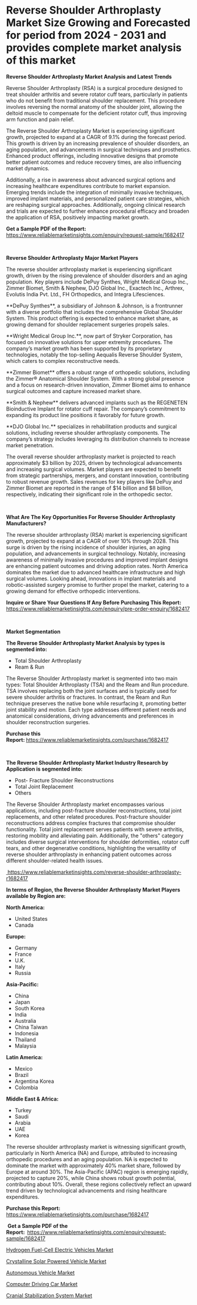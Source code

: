 <p><h1>Reverse Shoulder Arthroplasty Market Size Growing and Forecasted for period from 2024 - 2031 and provides complete market analysis of this market</h1></p><p><strong>Reverse Shoulder Arthroplasty Market Analysis and Latest Trends</strong></p>
<p><p>Reverse Shoulder Arthroplasty (RSA) is a surgical procedure designed to treat shoulder arthritis and severe rotator cuff tears, particularly in patients who do not benefit from traditional shoulder replacement. This procedure involves reversing the normal anatomy of the shoulder joint, allowing the deltoid muscle to compensate for the deficient rotator cuff, thus improving arm function and pain relief. </p><p>The Reverse Shoulder Arthroplasty Market is experiencing significant growth, projected to expand at a CAGR of 9.1% during the forecast period. This growth is driven by an increasing prevalence of shoulder disorders, an aging population, and advancements in surgical techniques and prosthetics. Enhanced product offerings, including innovative designs that promote better patient outcomes and reduce recovery times, are also influencing market dynamics. </p><p>Additionally, a rise in awareness about advanced surgical options and increasing healthcare expenditures contribute to market expansion. Emerging trends include the integration of minimally invasive techniques, improved implant materials, and personalized patient care strategies, which are reshaping surgical approaches. Additionally, ongoing clinical research and trials are expected to further enhance procedural efficacy and broaden the application of RSA, positively impacting market growth.</p></p>
<p><strong>Get a Sample PDF of the Report:&nbsp;</strong> <a href="https://www.reliablemarketinsights.com/enquiry/request-sample/1682417?utm_campaign=1619&utm_medium=2&utm_source=Github&utm_content=ia&utm_term=15102024&utm_id=reverse-shoulder-arthroplasty">https://www.reliablemarketinsights.com/enquiry/request-sample/1682417</a></p>
<p>&nbsp;</p>
<p><strong>Reverse Shoulder Arthroplasty Major Market Players</strong></p>
<p><p>The reverse shoulder arthroplasty market is experiencing significant growth, driven by the rising prevalence of shoulder disorders and an aging population. Key players include DePuy Synthes, Wright Medical Group Inc., Zimmer Biomet, Smith & Nephew, DJO Global Inc., Exactech Inc., Arthrex, Evolutis India Pvt. Ltd., FH Orthopedics, and Integra Lifesciences.</p><p>**DePuy Synthes**, a subsidiary of Johnson & Johnson, is a frontrunner with a diverse portfolio that includes the comprehensive Global Shoulder System. This product offering is expected to enhance market share, as growing demand for shoulder replacement surgeries propels sales.</p><p>**Wright Medical Group Inc.**, now part of Stryker Corporation, has focused on innovative solutions for upper extremity procedures. The company’s market growth has been supported by its proprietary technologies, notably the top-selling Aequalis Reverse Shoulder System, which caters to complex reconstructive needs.</p><p>**Zimmer Biomet** offers a robust range of orthopedic solutions, including the Zimmer® Anatomical Shoulder System. With a strong global presence and a focus on research-driven innovation, Zimmer Biomet aims to enhance surgical outcomes and capture increased market share.</p><p>**Smith & Nephew** delivers advanced implants such as the REGENETEN Bioinductive Implant for rotator cuff repair. The company’s commitment to expanding its product line positions it favorably for future growth.</p><p>**DJO Global Inc.** specializes in rehabilitation products and surgical solutions, including reverse shoulder arthroplasty components. The company’s strategy includes leveraging its distribution channels to increase market penetration.</p><p>The overall reverse shoulder arthroplasty market is projected to reach approximately $3 billion by 2025, driven by technological advancements and increasing surgical volumes. Market players are expected to benefit from strategic partnerships, mergers, and constant innovation, contributing to robust revenue growth. Sales revenues for key players like DePuy and Zimmer Biomet are reported in the range of $14 billion and $8 billion, respectively, indicating their significant role in the orthopedic sector.</p></p>
<p>&nbsp;</p>
<p><strong>What Are The Key Opportunities For Reverse Shoulder Arthroplasty Manufacturers?</strong></p>
<p><p>The reverse shoulder arthroplasty (RSA) market is experiencing significant growth, projected to expand at a CAGR of over 10% through 2028. This surge is driven by the rising incidence of shoulder injuries, an aging population, and advancements in surgical technology. Notably, increasing awareness of minimally invasive procedures and improved implant designs are enhancing patient outcomes and driving adoption rates. North America dominates the market due to advanced healthcare infrastructure and high surgical volumes. Looking ahead, innovations in implant materials and robotic-assisted surgery promise to further propel the market, catering to a growing demand for effective orthopedic interventions.</p></p>
<p><strong>Inquire or Share Your Questions If Any Before Purchasing This Report:</strong> <a href="https://www.reliablemarketinsights.com/enquiry/pre-order-enquiry/1682417?utm_campaign=1619&utm_medium=2&utm_source=Github&utm_content=ia&utm_term=15102024&utm_id=reverse-shoulder-arthroplasty">https://www.reliablemarketinsights.com/enquiry/pre-order-enquiry/1682417</a></p>
<p>&nbsp;</p>
<p><strong>Market Segmentation</strong></p>
<p><strong>The Reverse Shoulder Arthroplasty Market Analysis by types is segmented into:</strong></p>
<p><ul><li>Total Shoulder Arthroplasty</li><li>Ream & Run</li></ul></p>
<p><p>The Reverse Shoulder Arthroplasty market is segmented into two main types: Total Shoulder Arthroplasty (TSA) and the Ream and Run procedure. TSA involves replacing both the joint surfaces and is typically used for severe shoulder arthritis or fractures. In contrast, the Ream and Run technique preserves the native bone while resurfacing it, promoting better joint stability and motion. Each type addresses different patient needs and anatomical considerations, driving advancements and preferences in shoulder reconstruction surgeries.</p></p>
<p><strong>Purchase this Report:&nbsp;</strong><a href="https://www.reliablemarketinsights.com/purchase/1682417?utm_campaign=1619&utm_medium=2&utm_source=Github&utm_content=ia&utm_term=15102024&utm_id=reverse-shoulder-arthroplasty">https://www.reliablemarketinsights.com/purchase/1682417</a></p>
<p>&nbsp;</p>
<p><strong>The Reverse Shoulder Arthroplasty Market Industry Research by Application is segmented into:</strong></p>
<p><ul><li>Post- Fracture Shoulder Reconstructions</li><li>Total Joint Replacement</li><li>Others</li></ul></p>
<p><p>The Reverse Shoulder Arthroplasty market encompasses various applications, including post-fracture shoulder reconstructions, total joint replacements, and other related procedures. Post-fracture shoulder reconstructions address complex fractures that compromise shoulder functionality. Total joint replacement serves patients with severe arthritis, restoring mobility and alleviating pain. Additionally, the "others" category includes diverse surgical interventions for shoulder deformities, rotator cuff tears, and other degenerative conditions, highlighting the versatility of reverse shoulder arthroplasty in enhancing patient outcomes across different shoulder-related health issues.</p></p>
<p><a href="https://www.reliablemarketinsights.com/reverse-shoulder-arthroplasty-r1682417?utm_campaign=1619&utm_medium=2&utm_source=Github&utm_content=ia&utm_term=15102024&utm_id=reverse-shoulder-arthroplasty">&nbsp;https://www.reliablemarketinsights.com/reverse-shoulder-arthroplasty-r1682417</a></p>
<p><strong>In terms of Region, the Reverse Shoulder Arthroplasty Market Players available by Region are:</strong></p>
<p>
    <p> <strong> North America: </strong>
        <ul>
            <li>United States</li>
            <li>Canada</li>
        </ul>
        </p> 
    <p> <strong> Europe: </strong>
        <ul>
            <li>Germany</li>
            <li>France</li>
            <li>U.K.</li>
            <li>Italy</li>
            <li>Russia</li>
        </ul>
        </p> 
    <p> <strong> Asia-Pacific: </strong>
        <ul>
            <li>China</li>
            <li>Japan</li>
            <li>South Korea</li>
            <li>India</li>
            <li>Australia</li>
            <li>China Taiwan</li>
            <li>Indonesia</li>
            <li>Thailand</li>
            <li>Malaysia</li>
        </ul>
        </p> 
    <p> <strong> Latin America: </strong>
        <ul>
            <li>Mexico</li>
            <li>Brazil</li>
            <li>Argentina Korea</li>
            <li>Colombia</li>
        </ul>
        </p> 
    <p> <strong> Middle East & Africa: </strong>
        <ul>
            <li>Turkey</li>
            <li>Saudi</li>
            <li>Arabia</li>
            <li>UAE</li>
            <li>Korea</li>
        </ul>
    </p>
    </p>
<p><p>The reverse shoulder arthroplasty market is witnessing significant growth, particularly in North America (NA) and Europe, attributed to increasing orthopedic procedures and an aging population. NA is expected to dominate the market with approximately 40% market share, followed by Europe at around 30%. The Asia-Pacific (APAC) region is emerging rapidly, projected to capture 20%, while China shows robust growth potential, contributing about 10%. Overall, these regions collectively reflect an upward trend driven by technological advancements and rising healthcare expenditures.</p></p>
<p><strong>Purchase this Report: </strong><a href="https://www.reliablemarketinsights.com/purchase/1682417?utm_campaign=1619&utm_medium=2&utm_source=Github&utm_content=ia&utm_term=15102024&utm_id=reverse-shoulder-arthroplasty">https://www.reliablemarketinsights.com/purchase/1682417</a></p>
<p>&nbsp;<strong>Get a Sample PDF of the Report:&nbsp;&nbsp;</strong><a href="https://www.reliablemarketinsights.com/enquiry/request-sample/1682417?utm_campaign=1619&utm_medium=2&utm_source=Github&utm_content=ia&utm_term=15102024&utm_id=reverse-shoulder-arthroplasty">https://www.reliablemarketinsights.com/enquiry/request-sample/1682417</a></p>
<p><strong></strong></p>
<p><p><a href="https://www.linkedin.com/pulse/hydrogen-fuel-cell-electric-vehicles-industry-insights-report-mfmvf?trk=public_post_embed_feed-article-content&utm_campaign=1619&utm_medium=2&utm_source=Github&utm_content=ia&utm_term=15102024&utm_id=reverse-shoulder-arthroplasty">Hydrogen Fuel-Cell Electric Vehicles Market</a></p><p><a href="https://www.linkedin.com/pulse/crystalline-solar-powered-vehicle-market-dynamics-application-jjjlf?trk=public_post_embed_feed-article-content&utm_campaign=1619&utm_medium=2&utm_source=Github&utm_content=ia&utm_term=15102024&utm_id=reverse-shoulder-arthroplasty">Crystalline Solar Powered Vehicle Market</a></p><p><a href="https://www.linkedin.com/pulse/autonomous-vehicle-industry-sector-new-technologies-market-impact-m2orf?trk=public_post_embed_feed-article-content&utm_campaign=1619&utm_medium=2&utm_source=Github&utm_content=ia&utm_term=15102024&utm_id=reverse-shoulder-arthroplasty">Autonomous Vehicle Market</a></p><p><a href="https://www.linkedin.com/pulse/regulatory-landscape-its-influence-global-computer-driving-dxx5f?trk=public_post_embed_feed-article-content&utm_campaign=1619&utm_medium=2&utm_source=Github&utm_content=ia&utm_term=15102024&utm_id=reverse-shoulder-arthroplasty">Computer Driving Car Market</a></p><p><a href="https://github.com/KamrulHadi87/Market-Research-Report-List-1/blob/main/cranial-stabilization-system-market.md?utm_campaign=1619&utm_medium=2&utm_source=Github&utm_content=ia&utm_term=15102024&utm_id=reverse-shoulder-arthroplasty">Cranial Stabilization System Market</a></p></p>